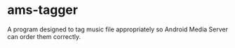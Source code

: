 # ams-tagger
A program designed to tag music file appropriately so Android Media Server can order them correctly.
